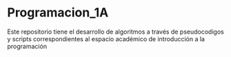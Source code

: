 # Programacion_1A
Este repositorio tiene el desarrollo de algoritmos a través de pseudocodigos y scripts correspondientes al espacio académico de introducción a la programación
